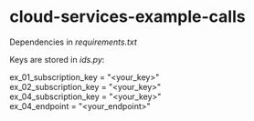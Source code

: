 # cloud-services-example-calls

Dependencies in *requirements.txt*

Keys are stored in *ids.py*:

ex_01_subscription_key = "<your_key>"   
ex_02_subscription_key = "<your_key>"     
ex_04_subscription_key = "<your_key>"   
ex_04_endpoint = "<your_endpoint>"   
